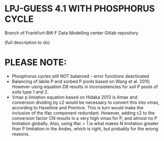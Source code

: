 LPJ-GUESS 4.1 WITH PHOSPHORUS CYCLE
========

Branch of Frankfurt-BiK-F Data Modelling center Gitlab repository

(full description to do)


PLEASE NOTE:
==============

- Phosphorus cycles still NOT balanced - error functions deactivated
- Balancing of labile P and sorbed P pools based on Wang et al. 2010. However using equation D8 results in inconsistencies
for soil P pools of soils type 1 and 2.
- Vmax p limiation equation based on Hidaka 2013 is Amax and conversion dividing by c2 would be necessary to convert this
into vmax, according to Haxeltine and Prentice. This is turn would make the inclusion of the tfac component redundant.
However, adding c2 to the conversion factor CN results in a very high vmax for P, and almost no P limitation globally.
Also, using tfac = 1 is what makes N limitation greater than P limitation in the Andes, which is right, but probably for
the wrong reasons.